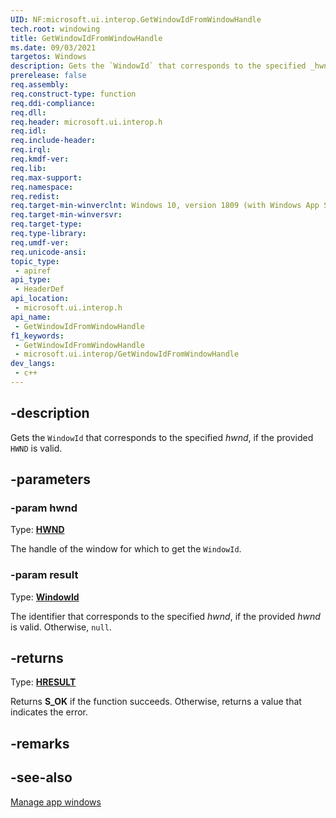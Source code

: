 ```yaml
---
UID: NF:microsoft.ui.interop.GetWindowIdFromWindowHandle
tech.root: windowing
title: GetWindowIdFromWindowHandle
ms.date: 09/03/2021
targetos: Windows
description: Gets the `WindowId` that corresponds to the specified _hwnd_, if the provided `HWND` is a valid.
prerelease: false
req.assembly: 
req.construct-type: function
req.ddi-compliance: 
req.dll: 
req.header: microsoft.ui.interop.h
req.idl: 
req.include-header: 
req.irql: 
req.kmdf-ver: 
req.lib: 
req.max-support: 
req.namespace: 
req.redist: 
req.target-min-winverclnt: Windows 10, version 1809 (with Windows App SDK 1.0 Preview 1 or later)
req.target-min-winversvr: 
req.target-type: 
req.type-library: 
req.umdf-ver: 
req.unicode-ansi: 
topic_type:
 - apiref
api_type:
 - HeaderDef
api_location:
 - microsoft.ui.interop.h
api_name:
 - GetWindowIdFromWindowHandle
f1_keywords:
 - GetWindowIdFromWindowHandle
 - microsoft.ui.interop/GetWindowIdFromWindowHandle
dev_langs:
 - c++
---
```


## -description

Gets the `WindowId` that corresponds to the specified *hwnd*, if the provided `HWND` is valid.

## -parameters

### -param hwnd

Type: **[HWND](/windows/win32/winprog/windows-data-types)**

The handle of the window for which to get the `WindowId`.

### -param result

Type: **[WindowId](/windows/winui/api/microsoft.ui.windowid)**

The identifier that corresponds to the specified *hwnd*, if the provided *hwnd* is valid. Otherwise, `null`.

## -returns

Type: **[HRESULT](/windows/win32/winprog/windows-data-types)**

Returns **S_OK** if the function succeeds. Otherwise, returns a value that indicates the error.

## -remarks

## -see-also

[Manage app windows](/windows/apps/windows-app-sdk/windowing/windowing-overview)